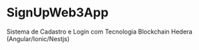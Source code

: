 # SignUpWeb3App
Sistema de Cadastro e Login com Tecnologia Blockchain Hedera (Angular/Ionic/Nestjs)
